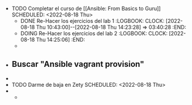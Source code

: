 - TODO Completar el curso de [[Ansible: From Basics to Guru]]
  SCHEDULED: <2022-08-18 Thu>
	- DONE Re-Hacer los ejercicios del lab 1
	  :LOGBOOK:
	  CLOCK: [2022-08-18 Thu 10:43:00]--[2022-08-18 Thu 14:23:28] =>  03:40:28
	  :END:
	- DOING Re-Hacer los ejercicios del lab 2
	  :LOGBOOK:
	  CLOCK: [2022-08-18 Thu 14:25:06]
	  :END:
	-
- Buscar "Ansible vagrant provision"
	-
-
- TODO Darme de baja en Zety
  SCHEDULED: <2022-08-18 Thu>
-
	-
